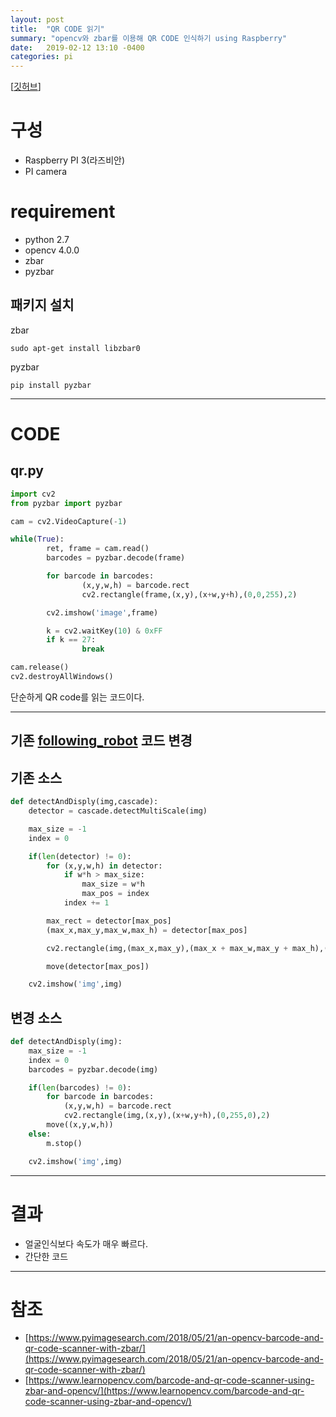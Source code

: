 ```yaml
---
layout: post
title:  "QR CODE 읽기"
summary: "opencv와 zbar를 이용해 QR CODE 인식하기 using Raspberry"
date:   2019-02-12 13:10 -0400
categories: pi
---
```


[[깃허브](https://github.com/jjeamin/Raspi_QRread)]

# 구성
- Raspberry PI 3(라즈비안)
- PI camera

# requirement
- python 2.7
- opencv 4.0.0
- zbar
- pyzbar

## 패키지 설치
zbar

```
sudo apt-get install libzbar0
```

pyzbar

```
pip install pyzbar
```

---
# CODE

## qr.py

```python
import cv2
from pyzbar import pyzbar

cam = cv2.VideoCapture(-1)

while(True):
        ret, frame = cam.read()
        barcodes = pyzbar.decode(frame)

        for barcode in barcodes:
                (x,y,w,h) = barcode.rect
                cv2.rectangle(frame,(x,y),(x+w,y+h),(0,0,255),2)

        cv2.imshow('image',frame)

        k = cv2.waitKey(10) & 0xFF
        if k == 27:
                break

cam.release()
cv2.destroyAllWindows()

```

단순하게 QR code를 읽는 코드이다.

---

## 기존 [following_robot](https://jjeamin.github.io/pi/2019/02/07/following_robot/) 코드 변경

## 기존 소스

``` python
def detectAndDisply(img,cascade):
    detector = cascade.detectMultiScale(img)

    max_size = -1
    index = 0

    if(len(detector) != 0):
        for (x,y,w,h) in detector:
            if w*h > max_size:
                max_size = w*h
                max_pos = index
            index += 1

        max_rect = detector[max_pos]
        (max_x,max_y,max_w,max_h) = detector[max_pos]

        cv2.rectangle(img,(max_x,max_y),(max_x + max_w,max_y + max_h),(0,255,0),2)

        move(detector[max_pos])

    cv2.imshow('img',img)

```

## 변경 소스

``` python
def detectAndDisply(img):
    max_size = -1
    index = 0
    barcodes = pyzbar.decode(img)

    if(len(barcodes) != 0):
        for barcode in barcodes:
            (x,y,w,h) = barcode.rect
            cv2.rectangle(img,(x,y),(x+w,y+h),(0,255,0),2)
        move((x,y,w,h))
    else:
        m.stop()

    cv2.imshow('img',img)
```

---

# 결과
- 얼굴인식보다 속도가 매우 빠르다.
- 간단한 코드

---

# 참조
- [https://www.pyimagesearch.com/2018/05/21/an-opencv-barcode-and-qr-code-scanner-with-zbar/](https://www.pyimagesearch.com/2018/05/21/an-opencv-barcode-and-qr-code-scanner-with-zbar/)
- [https://www.learnopencv.com/barcode-and-qr-code-scanner-using-zbar-and-opencv/](https://www.learnopencv.com/barcode-and-qr-code-scanner-using-zbar-and-opencv/)
